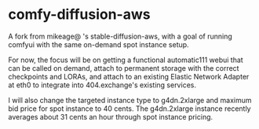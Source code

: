 # comfy-diffusion-aws
A fork from mikeage@ 's stable-diffusion-aws, with a goal of running comfyui with the same on-demand spot instance setup. 

For now, the focus will be on getting a functional automatic111 webui that can be called on demand, attach to permanent storage with the correct checkpoints and LORAs, and attach to an existing Elastic Network Adapter at eth0 to integrate into 404.exchange's existing services. 

I will also change the targeted instance type to g4dn.2xlarge and maximum bid price for spot instance to 40 cents. The g4dn.2xlarge instance recently averages about 31 cents an hour through spot instance pricing. 
